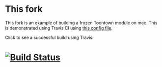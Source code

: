 This fork
=========
This fork is an example of building a frozen Toontown module on mac. This is demonstrated using Travis CI using [this config file](.travis.yml).

Click to see a successful build using Travis:

[![Build Status](https://travis-ci.org/judge2020/src.svg?branch=master)](https://travis-ci.org/judge2020/src)
=========
